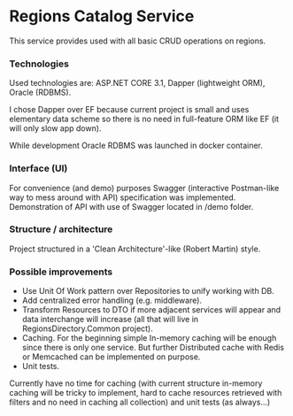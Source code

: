 # Regions Catalog Service

This service provides used with all basic CRUD operations on regions.

### Technologies
Used technologies are: ASP.NET CORE 3.1, Dapper (lightweight ORM), Oracle (RDBMS).

I chose Dapper over EF because current project is small and uses elementary data scheme so there is no need in full-feature ORM like EF (it will only slow app down).

While development Oracle RDBMS was launched in docker container.

### Interface (UI)
For convenience (and demo) purposes Swagger (interactive Postman-like way to mess around with API) specification was implemented. Demonstration of API with use of Swagger located in /demo folder.

### Structure / architecture
Project structured in a 'Clean Architecture'-like (Robert Martin) style. 

### Possible improvements
- Use Unit Of Work pattern over Repositories to unify working with DB.
- Add centralized error handling (e.g. middleware).
- Transform Resources to DTO if more adjacent services will appear and data interchange will increase (all that will live in RegionsDirectory.Common project).
- Caching. For the beginning simple In-memory caching will be enough since there is only one service. But further Distributed cache with Redis or Memcached can be implemented on purpose.
- Unit tests.

Currently have no time for caching (with current structure in-memory caching will be tricky to implement, hard to cache resources retrieved with filters and no need in caching all collection) and unit tests (as always...)